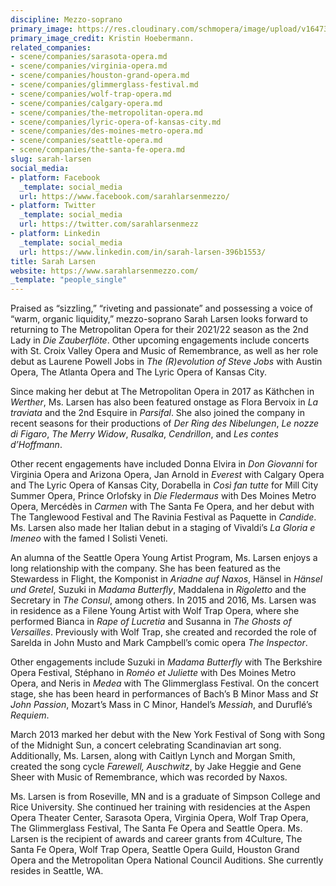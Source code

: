 ```yaml
---
discipline: Mezzo-soprano
primary_image: https://res.cloudinary.com/schmopera/image/upload/v1647394537/media/2022/03/SarahLarsen_cj0azr.jpg
primary_image_credit: Kristin Hoebermann.
related_companies:
- scene/companies/sarasota-opera.md
- scene/companies/virginia-opera.md
- scene/companies/houston-grand-opera.md
- scene/companies/glimmerglass-festival.md
- scene/companies/wolf-trap-opera.md
- scene/companies/calgary-opera.md
- scene/companies/the-metropolitan-opera.md
- scene/companies/lyric-opera-of-kansas-city.md
- scene/companies/des-moines-metro-opera.md
- scene/companies/seattle-opera.md
- scene/companies/the-santa-fe-opera.md
slug: sarah-larsen
social_media:
- platform: Facebook
  _template: social_media
  url: https://www.facebook.com/sarahlarsenmezzo/
- platform: Twitter
  _template: social_media
  url: https://twitter.com/sarahlarsenmezz
- platform: Linkedin
  _template: social_media
  url: https://www.linkedin.com/in/sarah-larsen-396b1553/
title: Sarah Larsen
website: https://www.sarahlarsenmezzo.com/
_template: "people_single"
---
```

Praised as “sizzling,” “riveting and passionate” and possessing a voice of “warm, organic liquidity,” mezzo-soprano Sarah Larsen looks forward to returning to The Metropolitan Opera for their 2021/22 season as the 2nd Lady in _Die Zauberflöte_. Other upcoming engagements include concerts with St. Croix Valley Opera and Music of Remembrance, as well as her role debut as Laurene Powell Jobs in _The (R)evolution of Steve Jobs_ with Austin Opera, The Atlanta Opera and The Lyric Opera of Kansas City.

Since making her debut at The Metropolitan Opera in 2017 as Käthchen in _Werther_, Ms. Larsen has also been featured onstage as Flora Bervoix in _La traviata_ and the 2nd Esquire in _Parsifal_. She also joined the company in recent seasons for their productions of _Der Ring des Nibelungen_, _Le nozze di Figaro_, _The Merry Widow_, _Rusalka_, _Cendrillon_, and _Les contes d’Hoffmann_. 

Other recent engagements have included Donna Elvira in _Don Giovanni_ for Virginia Opera and Arizona Opera, Jan Arnold in _Everest_ with Calgary Opera and The Lyric Opera of Kansas City, Dorabella in _Così fan tutte_ for Mill City Summer Opera, Prince Orlofsky in _Die Fledermaus_ with Des Moines Metro Opera, Mercédès in _Carmen_ with The Santa Fe Opera, and her debut with The Tanglewood Festival and The Ravinia Festival as Paquette in _Candide_. Ms. Larsen also made her Italian debut in a staging of Vivaldi’s _La Gloria e Imeneo_ with the famed I Solisti Veneti.

An alumna of the Seattle Opera Young Artist Program, Ms. Larsen enjoys a long relationship with the company. She has been featured as the Stewardess in Flight, the Komponist in _Ariadne auf Naxos_, Hänsel in _Hänsel und Gretel_, Suzuki in _Madama Butterfly_, Maddalena in _Rigoletto_ and the Secretary in _The Consul_, among others. In 2015 and 2016, Ms. Larsen was in residence as a Filene Young Artist with Wolf Trap Opera, where she performed Bianca in _Rape of Lucretia_ and Susanna in _The Ghosts of Versailles_. Previously with Wolf Trap, she created and recorded the role of Sarelda in John Musto and Mark Campbell’s comic opera _The Inspector_.

Other engagements include Suzuki in _Madama Butterfly_ with The Berkshire Opera Festival, Stéphano in _Roméo et Juliette_ with Des Moines Metro Opera, and Neris in _Medea_ with The Glimmerglass Festival. On the concert stage, she has been heard in performances of Bach’s B Minor Mass and _St John Passion_, Mozart’s Mass in C Minor, Handel’s _Messiah_, and Duruflé’s _Requiem_.

March 2013 marked her debut with the New York Festival of Song with Song of the Midnight Sun, a concert celebrating Scandinavian art song.  Additionally, Ms. Larsen, along with Caitlyn Lynch and Morgan Smith, created the song cycle _Farewell, Auschwitz_, by Jake Heggie and Gene Sheer with Music of Remembrance, which was recorded by Naxos.

Ms. Larsen is from Roseville, MN and is a graduate of Simpson College and Rice University. She continued her training with residencies at the Aspen Opera Theater Center, Sarasota Opera, Virginia Opera, Wolf Trap Opera, The Glimmerglass Festival, The Santa Fe Opera and Seattle Opera. Ms. Larsen is the recipient of awards and career grants from 4Culture, The Santa Fe Opera, Wolf Trap Opera, Seattle Opera Guild, Houston Grand Opera and the Metropolitan Opera National Council Auditions. She currently resides in Seattle, WA.